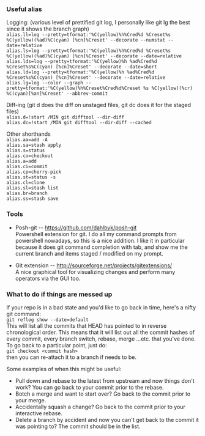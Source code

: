 ### Useful alias

Logging: (various level of prettified git log, I personally like git lg the best since it shows the branch graph)  
`alias.ll=log --pretty=tformat:'%C(yellow)%h%Cred%d %Creset%s %C(yellow)(%ad)%C(cyan) [%cn]%Creset' --decorate --numstat --date=relative`  
`alias.ls=log --pretty=tformat:'%C(yellow)%h%Cred%d %Creset%s %C(yellow)(%ad)%C(cyan) [%cn]%Creset' --decorate --date=relative`  
`alias.lds=log --pretty=tformat:'%C(yellow)%h %ad%Cred%d %Creset%s%C(cyan) [%cn]%Creset' --decorate --date=short`  
`alias.ld=log --pretty=tformat:'%C(yellow)%h %ad%Cred%d %Creset%s%C(cyan) [%cn]%Creset' --decorate --date=relative`  
`alias.lg=log --color --graph --pretty=tformat:'%C(yellow)%h%Creset%Cred%d%Creset %s %C(yellow)(%cr) %C(cyan)[%an]%Creset' --abbrev-commit`  

Diff-ing (git d does the diff on unstaged files, git dc does it for the staged files)  
`alias.d=!start /MIN git difftool --dir-diff`  
`alias.dc=!start /MIN git difftool --dir-diff --cached`  

Other shorthands  
`alias.aa=add -A`  
`alias.sa=stash apply`  
`alias.s=status`  
`alias.co=checkout`  
`alias.a=add`  
`alias.ci=commit`  
`alias.cp=cherry-pick`  
`alias.st=status -s`  
`alias.cl=clone`  
`alias.sl=stash list`  
`alias.br=branch`  
`alias.ss=stash save`  

### Tools
* Posh-git -- https://github.com/dahlbyk/posh-git  
Powershell extension for git. I do all my command prompts from powershell nowadays, so this is a nice addition.
I like it in particular because it does git command completion with tab, and show me the current branch and items staged / modified on my prompt.

* Git extension -- http://sourceforge.net/projects/gitextensions/  
A nice graphical tool for visualizing changes and perform many operators via the GUI too.


### What to do if things are messed up
If your repo is in a bad state and you'd like to go back in time, here's a nifty git command:  
`git reflog show --date=default`  
This will list all the commits that HEAD has pointed to in reverse chronological order. This means that it will list out all the commit hashes of every commit, every branch switch, rebase, merge ...etc. that you've done.  
To go back to a particular point, just do:  
`git checkout <commit hash>`  
then you can re-attach it to a branch if needs to be.

Some examples of when this might be useful:  
* Pull down and rebase to the latest from upstream and now things don't work? You can go back to your commit prior to the rebase.  
* Botch a merge and want to start over? Go back to the commit prior to your merge.
* Accidentally squash a change? Go back to the commit prior to your interactive rebase.
* Delete a branch by accident and now you can't get back to the commit it was pointing to? The commit should be in the list.